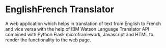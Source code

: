 # EnglishFrench Translator
A web application which helps in translation of text from English to French and vice versa with the help of IBM Watson Language Translator API combined with Python Flask microframework, Javascript and HTML to render the functionality to the web page.

